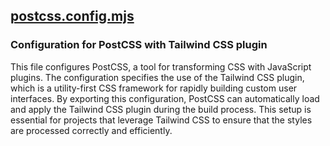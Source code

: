 ## [postcss.config.mjs](postcss.config.mjs)

### Configuration for PostCSS with Tailwind CSS plugin

This file configures PostCSS, a tool for transforming CSS with JavaScript plugins. The configuration specifies the use of the Tailwind CSS plugin, which is a utility-first CSS framework for rapidly building custom user interfaces. By exporting this configuration, PostCSS can automatically load and apply the Tailwind CSS plugin during the build process. This setup is essential for projects that leverage Tailwind CSS to ensure that the styles are processed correctly and efficiently.

